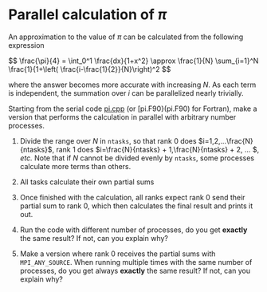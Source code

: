 <!-- Adapted from material by EPCC https://github.com/EPCCed/archer2-MPI-2020-05-14 -->

# Parallel calculation of $\pi$

An approximation to the value of $\pi$ can be calculated from the following 
expression

$$
\frac{\pi}{4} = \int_0^1 \frac{dx}{1+x^2} \approx \frac{1}{N} \sum_{i=1}^N \frac{1}{1+\left( \frac{i-\frac{1}{2}}{N}\right)^2
$$

where the answer becomes more accurate with increasing $N$. As each term is independent,
the summation over $i$ can be parallelized nearly trivially.

Starting from the serial code [pi.cpp](pi.cpp) (or [pi.F90}(pi.F90) for Fortran), make a version
that performs the calculation in parallel with arbitrary number processes.

1. Divide the range over $N$ in `ntasks`, so that rank 0 does $i=1,2,...\frac{N}{ntasks}$, rank 1 does
   $i=\frac{N}{ntasks} + 1,\frac{N}{ntasks} + 2, ... $, *etc.* Note that if $N$ cannot be divided 
  evenly by `ntasks`, some processes calculate more terms than others.

2. All tasks calculate their own partial sums

3. Once finished with the calculation, all ranks expect rank 0 send their partial sum to rank 0, 
   which then calculates the final result and prints it out. 

4. Run the code with different number of processes, do you get **exactly** the same
   result? If not, can you explain why?

5. Make a version where rank 0 receives the partial sums with `MPI_ANY_SOURCE`. When running 
  multiple times with the same number of processes, do you get always **exactly** the same result?
  If not, can you explain why?


